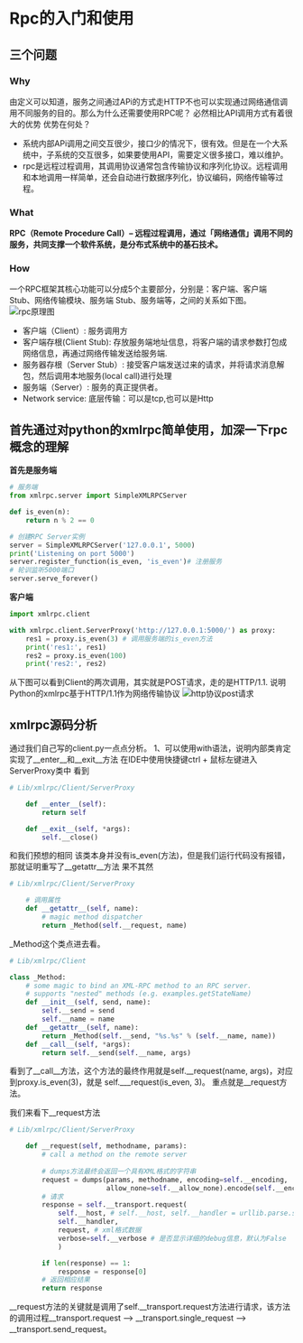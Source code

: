 # Rpc的入门和使用
## 三个问题
### Why
由定义可以知道，服务之间通过APi的方式走HTTP不也可以实现通过网络通信调用不同服务的目的。那么为什么还需要使用RPC呢？
必然相比API调用方式有着很大的优势
优势在何处？
- 系统内部APi调用之间交互很少，接口少的情况下，很有效。但是在一个大系统中，子系统的交互很多，如果要使用API，需要定义很多接口，难以维护。
- rpc是远程过程调用，其调用协议通常包含传输协议和序列化协议。远程调用和本地调用一样简单，还会自动进行数据序列化，协议编码，网络传输等过程。
### What
**RPC（Remote Procedure Call）– 远程过程调用，通过「网络通信」调用不同的服务，共同支撑一个软件系统，是分布式系统中的基石技术。**
### How
一个RPC框架其核心功能可以分成5个主要部分，分别是：客户端、客户端 Stub、网络传输模块、服务端 Stub、服务端等，之间的关系如下图。
![rpc原理图](https://i.loli.net/2021/07/14/zL9SdZx7t3NpInC.png)
- 客户端（Client）: 服务调用方
- 客户端存根(Client Stub): 存放服务端地址信息，将客户端的请求参数打包成网络信息，再通过网络传输发送给服务端.
- 服务器存根（Server Stub）: 接受客户端发送过来的请求，并将请求消息解包，然后调用本地服务(local call)进行处理
- 服务端（Server）: 服务的真正提供者。
- Network service: 底层传输：可以是tcp,也可以是Http
## 首先通过对python的xmlrpc简单使用，加深一下rpc概念的理解
**首先是服务端**
``` Python
# 服务端
from xmlrpc.server import SimpleXMLRPCServer

def is_even(n):
	return n % 2 == 0

# 创建RPC Server实例
server = SimpleXMLRPCServer('127.0.0.1', 5000)
print('Listening on port 5000')
server.register_function(is_even, 'is_even')# 注册服务
# 轮训监听5000端口
server.serve_forever()
```
**客户端**
``` Python
import xmlrpc.client

with xmlrpc.client.ServerProxy('http://127.0.0.1:5000/') as proxy:
	res1 = proxy.is_even(3) # 调用服务端的is_even方法
	print('res1:', res1)
	res2 = proxy.is_even(100)
	print('res2:', res2)
```
从下图可以看到Client的两次调用，其实就是POST请求，走的是HTTP/1.1.
说明Python的xmlrpc基于HTTP/1.1作为网络传输协议
![http协议post请求](https://i.loli.net/2021/07/14/dwjyQHE7puCfbWP.png)

## xmlrpc源码分析
通过我们自己写的client.py一点点分析。
1、可以使用with语法，说明内部类肯定实现了__enter__和__exit__方法
在IDE中使用快捷键ctrl + 鼠标左键进入ServerProxy类中
看到
``` python
# Lib/xmlrpc/Client/ServerProxy

    def __enter__(self):
        return self

    def __exit__(self, *args):
        self.__close()
```
和我们预想的相同
该类本身并没有is_even(方法)，但是我们运行代码没有报错，那就证明重写了__getattr__方法
果不其然
``` Python
# Lib/xmlrpc/Client/ServerProxy

    # 调用属性
    def __getattr__(self, name):
        # magic method dispatcher
        return _Method(self.__request, name)
```
_Method这个类点进去看。
``` Python
# Lib/xmlrpc/Client

class _Method:
    # some magic to bind an XML-RPC method to an RPC server.
    # supports "nested" methods (e.g. examples.getStateName)
    def __init__(self, send, name):
        self.__send = send
        self.__name = name
    def __getattr__(self, name):
        return _Method(self.__send, "%s.%s" % (self.__name, name))
    def __call__(self, *args):
        return self.__send(self.__name, args)
```
看到了__call__方法，这个方法的最终作用就是self.__request(name, args)，对应到proxy.is_even(3)，就是
self.___request(is_even, 3)。
重点就是__request方法。

我们来看下__request方法
``` Python
# Lib/xmlrpc/Client/ServerProxy

    def __request(self, methodname, params):
        # call a method on the remote server
        
        # dumps方法最终会返回一个具有XML格式的字符串
        request = dumps(params, methodname, encoding=self.__encoding,
                        allow_none=self.__allow_none).encode(self.__encoding, 'xmlcharrefreplace')
        # 请求
        response = self.__transport.request(
            self.__host, # self.__host, self.__handler = urllib.parse.splithost(uri)，在ServerProxy类实例化时获取了对应的值
            self.__handler,
            request, # xml格式数据
            verbose=self.__verbose # 是否显示详细的debug信息，默认为False
            )

        if len(response) == 1:
            response = response[0]
        # 返回相应结果
        return response
```
__request方法的关键就是调用了self.__transport.request方法进行请求，该方法的调用过程__transport.request --> __transport.single_request --> __transport.send_request。